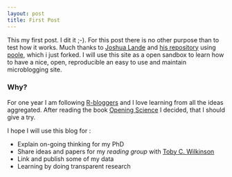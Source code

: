 ```yaml
---
layout: post
title: First Post
---
```


This my first post. I dit it ;-). For this post there is no other purpose than to test how it works. Much thanks to [Joshua Lande](http://joshualande.com/) and [his repository](http://joshualande.com/jekyll-github-pages-poole/) using [poole](https://github.com/poole/poole), which i just forked. I will use this site as a open sandbox to learn how to have a nice, open, reproducible an easy to use and maintain microblogging site. 

### Why?
For one year I am following [R-bloggers](http://www.r-bloggers.com/) and I love learning from all the ideas aggregated. After reading the book [Opening Science](http://book.openingscience.org/) I decided, that I should give a try. 

I hope I will use this blog for :

  - Explain on-going thinking for my PhD
  - Share ideas and papers for my *reading group* with [Toby C. Wilkinson](http://tobywilkinson.co.uk/)
  - Link and publish some of my data
  - Learning by doing transparent research